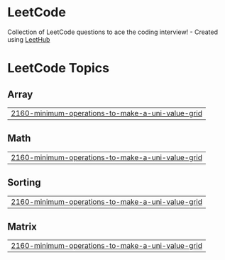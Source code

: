 # LeetCode
Collection of LeetCode questions to ace the coding interview! - Created using [LeetHub](https://github.com/QasimWani/LeetHub)

<!---LeetCode Topics Start-->
# LeetCode Topics
## Array
|  |
| ------- |
| [2160-minimum-operations-to-make-a-uni-value-grid](https://github.com/moavern/LeetCode/tree/master/2160-minimum-operations-to-make-a-uni-value-grid) |
## Math
|  |
| ------- |
| [2160-minimum-operations-to-make-a-uni-value-grid](https://github.com/moavern/LeetCode/tree/master/2160-minimum-operations-to-make-a-uni-value-grid) |
## Sorting
|  |
| ------- |
| [2160-minimum-operations-to-make-a-uni-value-grid](https://github.com/moavern/LeetCode/tree/master/2160-minimum-operations-to-make-a-uni-value-grid) |
## Matrix
|  |
| ------- |
| [2160-minimum-operations-to-make-a-uni-value-grid](https://github.com/moavern/LeetCode/tree/master/2160-minimum-operations-to-make-a-uni-value-grid) |
<!---LeetCode Topics End-->